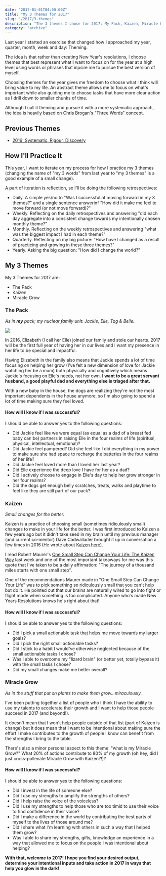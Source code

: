 ```yaml
---
date: "2017-01-01T04:00:00Z"
title: "My 3 Themes for 2017"
slug: "/2017/3-themes"
description: "The 3 themes I chose for 2017: My Pack, Kaizen, Miracle Grow."
category: "archive"
---
```


Last year I started an exercise that changed how I approached my year, quarter, month, week and day: Theming. 

The idea is that rather than creating New Year's resolutions, I choose themes that best represent what I want to focus on for the year at a high level using words or phrases that inpsire me to pursue the best version of myself.

Choosing themes for the year gives me freedom to choose what I think will bring value to my life. An abstract theme allows me to focus on what's important while also guiding me to choose tasks that have more clear action as I drill down to smaller chunks of time.

Although I call it theming and pursue it with a more systematic approach, the idea is heavily based on [Chris Brogan's "Three Words" concept](https://chrisbrogan.com/3words2017/).

## Previous Themes

- [2016: Systematic, Rigour, Discovery](/2016/3-words)

## How I'll Practice It

This year, I want to iterate on my process for how I practice my 3 themes (changing the name of "my 3 words" from last year to "my 3 themes" is a good example of a small change). 

A part of iteration is reflection, so I'll be doing the following retrospectives:

- Daily. A simple yes/no to "Was I successful at moving forward in my 3 themes?" and a single sentence answerinf "How did it make me feel to move forward (or not move forward)?"
- Weekly. Reflecting on the daily retrospectives and answering "did each day aggregate into a consistent change towards my intentionally chosen monthly theme?" 
- Monthly. Reflecting on the weekly retrospectives and answering "what was the biggest impact I had in each theme?"
- Quarterly. Reflecting on my big picture: "How have I changed as a result of practicing and growing in these three themes?"
- Yearly. Asking the big question: "How did I change the world?"

## My 3 Themes

My 3 Themes for 2017 are:

- The Pack
- Kaizen
- Miracle Grow

### The Pack

_As in **my** pack; my nuclear family unit: Jackie, Elle, Tag & Belle._

<img src="/img/chase-and-elle.jpg" />

In 2016, Elizabeth (I call her Elle) joined our family and stole our hearts. 2017 will be the first full year of having her in our lives and I want my presence in her life to be special and impactful.

Having Elizabeth in the family also means that Jackie spends a lot of time focusing on helping her grow (I've felt a new dimension of love for Jackie watching her be a mom) both physically and cognitively which means Jackie's focusing on Elle's needs, not her own. **I want to be a great servant husband, a good playful dad and everything else is triaged after that.**

With a new baby in the house, the dogs are realizing they're not the most important dependents in the house anymore, so I'm also going to spend a lot of time making sure they feel loved.

#### How will I know if I was successful?

I should be able to answer yes to the following questions:

- Did Jackie feel like we were equal (as equal as a dad of a breast fed baby can be) partners in raising Elle in the four realms of life (spiritual, physical, intellectual, emotional)?
- Did Jackie feel pampered? Did she feel like I did everything in my power to make sure she had space to recharge the batteries in the four realms of her life? 
- Did Jackie feel loved more than I loved her last year?
- Did Elle experience the deep love I have for her as a dad?
- Did I actively choose to engage in Elle's day to help her grow stronger in her four realms?
- Did the dogs get enough belly scratches, treats, walks and playtime to feel like they are still part of our pack?

### Kaizen

_Small changes for the better._

Kaizen is a practice of choosing small (sometimes ridiculously small) changes to make in your life for the better. I was first introduced to Kaizen a few years ago but it didn't take seed in my brain until my previous manager (and current co-mentor) Dave Cadwallader brought it up in conversation a few times in 2016 (He wrote about [Kaizen here](https://geekdave.com/2013/08/03/what-developers-can-learn-from-a-harlem-soup-kitchen/)).

I read Robert Maurer's [One Small Step Can Change Your Life: The Kaizen Way](https://www.amazon.com/Small-Step-Change-Your-Life/dp/076118032X) last week and one of the most important takeaways for me was this quote that I've taken to be a daily affirmation: "The journey of a thousand miles starts with one small step". 

One of the recommendations Maurer made in "One Small Step Can Change Your Life" was to pick something so ridiculously small that you can't help but do it. He pointed out that our brains are naturally wired to go into fight or flight mode when something is too complicated. Anyone who's made New Years Resolutions knows he's right about that!

#### How will I know if I was successful?

I should be able to answer yes to the following questions:

- Did I pick a small actionable task that helps me move towards my larger goals?
- Did I pick the right small actionable tasks?
- Did I stick to a habit I would've otherwise neglected because of the small actionable tasks I chose?
- Was I able to overcome my "lizard brain" (or better yet, totally bypass it) with the small tasks I chose?
- Did my small changes make me better overall?

### Miracle Grow

_As in the stuff that put on plants to make them grow...miraculously._

I've been putting together a list of people who I think I have the ability to use my talents to accelerate their growth and I want to help those people succeed in 2017 (and beyond!).

It doesn't mean that I won't help people outside of that list (part of Kaizen is change) but it does mean that I want to be intentional about making sure the effort I make contributes to the growth of people I know can benefit from the strengths I bring to the table.

There's also a minor personal aspect to this theme: "what is my Miracle Grow?" What 20% of actions contribute to 80% of my growth (oh hey, did I just cross-pollenate Miracle Grow with Kaizen?!)?

#### How will I know if I was successful?

I should be able to answer yes to the following questions:

- Did I invest in the life of someone else?
- Did I use my strengths to amplify the strengths of others?
- Did I help raise the voice of the voiceless?
- Did I use my strengths to help those who are too timid to use their voice to find confidence in their voice?
- Did I make a difference in the world by contributing the best parts of myself to the lives of those around me?
- Did I share what I'm learning with others in such a way that I helped them grow? 
- Was I able to share my strengths, gifts, knowledge an experience in a way that allowed me to focus on the people I was intentional about helping?

**With that, welcome to 2017! I hope you find your desired output, determine your intentional inputs and take action in 2017 in ways that help you glow in the dark!**

